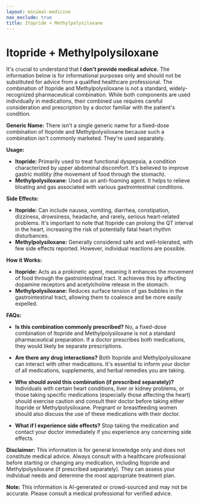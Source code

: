 ```yaml
---
layout: minimal-medicine
nav_exclude: true
title: Itopride + Methylpolysiloxane
---
```


# Itopride + Methylpolysiloxane

It's crucial to understand that **I don't provide medical advice.**  The information below is for informational purposes only and should not be substituted for advice from a qualified healthcare professional.  The combination of Itopride and Methylpolysiloxane is not a standard, widely-recognized pharmaceutical combination.  While both components are used individually in medications, their combined use requires careful consideration and prescription by a doctor familiar with the patient's condition.


**Generic Name:**  There isn't a single generic name for a fixed-dose combination of Itopride and Methylpolysiloxane because such a combination isn't commonly marketed.  They're used separately.

**Usage:**

* **Itopride:** Primarily used to treat functional dyspepsia, a condition characterized by upper abdominal discomfort. It's believed to improve gastric motility (the movement of food through the stomach).
* **Methylpolysiloxane:** Used as an anti-foaming agent.  It helps to relieve bloating and gas associated with various gastrointestinal conditions.


**Side Effects:**

* **Itopride:**  Can include nausea, vomiting, diarrhea, constipation, dizziness, drowsiness, headache, and rarely, serious heart-related problems.  It's important to note that Itopride can prolong the QT interval in the heart, increasing the risk of potentially fatal heart rhythm disturbances.
* **Methylpolysiloxane:** Generally considered safe and well-tolerated, with few side effects reported.  However, individual reactions are possible.


**How it Works:**

* **Itopride:** Acts as a prokinetic agent, meaning it enhances the movement of food through the gastrointestinal tract.  It achieves this by affecting dopamine receptors and acetylcholine release in the stomach.
* **Methylpolysiloxane:** Reduces surface tension of gas bubbles in the gastrointestinal tract, allowing them to coalesce and be more easily expelled.


**FAQs:**

* **Is this combination commonly prescribed?** No, a fixed-dose combination of Itopride and Methylpolysiloxane is not a standard pharmaceutical preparation.  If a doctor prescribes both medications, they would likely be separate prescriptions.

* **Are there any drug interactions?**  Both Itopride and Methylpolysiloxane can interact with other medications.  It's essential to inform your doctor of all medications, supplements, and herbal remedies you are taking.

* **Who should avoid this combination (if prescribed separately)?** Individuals with certain heart conditions, liver or kidney problems, or those taking specific medications (especially those affecting the heart) should exercise caution and consult their doctor before taking either Itopride or Methylpolysiloxane.  Pregnant or breastfeeding women should also discuss the use of these medications with their doctor.

* **What if I experience side effects?**  Stop taking the medication and contact your doctor immediately if you experience any concerning side effects.


**Disclaimer:** This information is for general knowledge only and does not constitute medical advice.  Always consult with a healthcare professional before starting or changing any medication, including Itopride and Methylpolysiloxane (if prescribed separately).  They can assess your individual needs and determine the most appropriate treatment plan.


**Note:** This information is AI-generated or crowd-sourced and may not be accurate. Please consult a medical professional for verified advice.